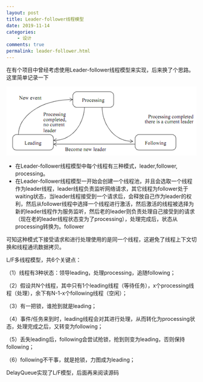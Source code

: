 ```yaml
---
layout: post
title: Leader-follower线程模型
date: 2019-11-14
categories:
    - 设计
comments: true
permalink: leader-follower.html
---
```


在有个项目中曾经考虑使用Leader-follower线程模型来实现，后来换了个思路。这里简单记录一下

![](/assets/images/posts/leader-follower/leader-follower-1.png)

- 在Leader-follower线程模型中每个线程有三种模式，leader,follower, processing。
- 在Leader-follower线程模型一开始会创建一个线程池，并且会选取一个线程作为leader线程，leader线程负责监听网络请求，其它线程为follower处于waiting状态，当leader线程接受到一个请求后，会释放自己作为leader的权利，然后从follower线程中选择一个线程进行激活，然后激活的线程被选择为新的leader线程作为服务监听，然后老的leader则负责处理自己接受到的请求（现在老的leader线程状态变为了processing），处理完成后，状态从processing转换为。follower

可知这种模式下接受请求和进行处理使用的是同一个线程，这避免了线程上下文切换和线程通讯数据拷贝。

L/F多线程模型，共6个关键点：

（1）线程有3种状态：领导leading，处理processing，追随following；

（2）假设共N个线程，其中只有1个leading线程（等待任务），x个processing线程（处理），余下有N-1-x个following线程（空闲）；

（3）有一把锁，谁抢到就是leading；

（4）事件/任务来到时，leading线程会对其进行处理，从而转化为processing状态，处理完成之后，又转变为following；

（5）丢失leading后，following会尝试抢锁，抢到则变为leading，否则保持following；

（6）following不干事，就是抢锁，力图成为leading；

DelayQueue实现了L/F模型，后面再来阅读源码

